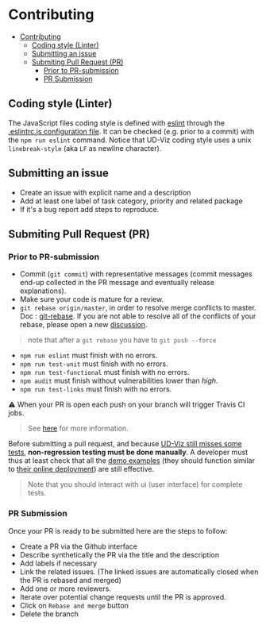 # Contributing

- [Contributing](#contributing)
  - [Coding style (Linter)](#coding-style-linter)
  - [Submitting an issue](#submitting-an-issue)
  - [Submiting Pull Request (PR)](#submiting-pull-request-pr)
    - [Prior to PR-submission](#prior-to-pr-submission)
    - [PR Submission](#pr-submission)

## Coding style (Linter)

The JavaScript files coding style is defined with [eslint](https://eslint.org/) through the [.eslintrc.js configuration file](../../.eslintrc.js).
It can be checked (e.g. prior to a commit) with the `npm run eslint` command.
Notice that UD-Viz coding style uses a unix `linebreak-style` (aka `LF` as newline character).

## Submitting an issue

- Create an issue with explicit name and a description
- Add at least one label of task category, priority and related package
- If it's a bug report add steps to reproduce.

## Submiting Pull Request (PR)

### Prior to PR-submission

- Commit (`git commit`) with representative messages (commit messages end-up collected in the PR message and eventually release explanations).
- Make sure your code is mature for a review.
- `git rebase origin/master`, in order to resolve merge conflicts to master. Doc : [git-rebase](https://git-scm.com/docs/git-rebase). If you are not able to resolve all of the conflicts of your rebase, please open a new [discussion](https://github.com/VCityTeam/UD-Viz/discussions).
 > note that after a `git rebase` you have to `git push --force`
- `npm run eslint` must finish with no errors.
- `npm run test-unit` must finish with no errors.
- `npm run test-functional` must finish with no errors.
- `npm audit` must finish without vulnerabilities lower than _high_.
- `npm run test-links` must finish with no errors.

⚠️ When your PR is open each push on your branch will trigger Travis CI jobs.

> See [here](./Developers.md#npm-scripts) for more information.

Before submitting a pull request, and because [UD-Viz still misses some tests](https://github.com/VCityTeam/UD-SV/issues/34),
**non-regression testing must be done manually**.
A developer must thus at least check that all the
[demo examples](../../examples/)
(they should function similar to [their online deployment](https://ud-viz.vcityliris.data.alpha.grandlyon.com/)) are still effective.

> Note that you should interact with ui (user interface) for complete tests.

### PR Submission

Once your PR is ready to be submitted here are the steps to follow:

- Create a PR via the Github interface
- Describe synthetically the PR via the title and the description
- Add labels if necessary
- Link the related issues. (The linked issues are automatically closed when the PR is rebased and merged)
- Add one or more reviewers.
- Iterate over potential change requests until the PR is approved.
- Click on `Rebase and merge` button
- Delete the branch
